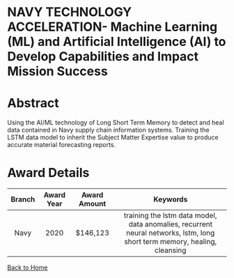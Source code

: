 
NAVY TECHNOLOGY ACCELERATION- Machine Learning (ML) and Artificial Intelligence (AI) to Develop Capabilities and Impact Mission Success
=======================================================================================================================================

# Abstract


Using the AI/ML technology of Long Short Term Memory to detect and heal data contained in Navy supply chain information systems. Training the LSTM data model to inherit the Subject Matter Expertise value to produce accurate material forecasting reports.  

# Award Details

|Branch|Award Year|Award Amount|Keywords|
| :---: | :---: | :---: | :---: |
|Navy|2020|$146,123|training the lstm data model, data anomalies, recurrent neural networks, lstm, long short term memory, healing, cleansing|
  
  


[Back to Home](https://github.com/chrischow/dod_sbir_awards#2070)